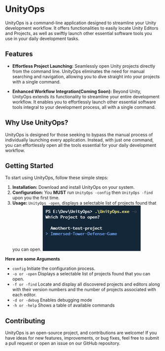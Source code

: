 # UnityOps

UnityOps is a command-line application designed to streamline your Unity development workflow. It offers functionalities to easily locate Unity Editors and Projects, as well as swiftly launch other essential software tools you use in your daily development tasks.

## Features

- **Effortless Project Launching:** Seamlessly open Unity projects directly from the command line. UnityOps eliminates the need for manual searching and navigation, allowing you to dive straight into your projects with a single command.

- **Enhanced Workflow Integration(Coming Soon):** Beyond Unity, UnityOps extends its functionality to streamline your entire development workflow. It enables you to effortlessly launch other essential software tools integral to your development process, all with a single command.

## Why Use UnityOps?

UnityOps is designed for those seeking to bypass the manual process of individually launching every application. Instead, with just one command, you can effortlessly open all the tools essential for your daily development workflow.

## Getting Started

To start using UnityOps, follow these simple steps:

1. **Installation:** Download and install UnityOps on your system.
2. **Configuration:** You **MUST** run `UnityOps -config` then `UnityOps -find` upon you the first time.
3. **Usage:** `UnityOps -open`, displays a selectable list of projects found that you can open.
   ![selectable list of projects found, that you can open.](ProjectSelection.png)

**Here are some Arguments**<br/>

- `config` Initiate the configuration process.<br/>
- `-o or -open` Displays a selectable list of projects found that you can open.<br/>
- `-f or -find` Locate and display all discovered projects and editors along with their version numbers and the number of projects associated with each editor.<br/>
- `-d or -debug` Enables debugging mode<br/>
- `-h or -help` Shows a table of available commands<br/>

## Contributing

UnityOps is an open-source project, and contributions are welcome! If you have ideas for new features, improvements, or bug fixes, feel free to submit a pull request or open an issue on our GitHub repository.
